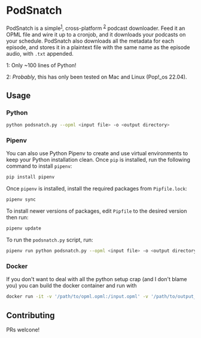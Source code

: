 # PodSnatch

PodSnatch is a simple<sup>[1](#footnote1)</sup>, cross-platform
<sup>[2](#footnote2)</sup> podcast downloader.  Feed it an OPML file and wire it
up to a cronjob, and it downloads your podcasts on your schedule.  PodSnatch
also downloads all the metadata for each episode, and stores it in a plaintext
file with the same name as the episode audio, with `.txt` appended.

<a name="footnote1">1</a>: Only \~100 lines of Python!

<a name="footnote2">2</a>: *Probably*, this has only been tested on Mac and Linux (Pop\!\_os 22.04).

## Usage

### Python

```bash
python podsnatch.py --opml <input file> -o <output directory>
```

### Pipenv

You can also use Python Pipenv to create and use virtual environments to keep your 
Python installation clean. Once `pip` is installed, run the following command to
install `pipenv`:

```bash
pip install pipenv
```

Once `pipenv` is installed, install the required packages from `Pipfile.lock`:

```bash
pipenv sync
```

To install newer versions of packages, edit `Pipfile` to the desired version then run:

```bash
pipenv update
```

To run the `podsnatch.py` script, run:

```bash
pipenv run python podsnatch.py --opml <input file> -o <output directory>
```

### Docker

If you don't want to deal with all the python setup crap (and I don't blame you)
you can build the docker container and run with

```bash
docker run -it -v '/path/to/opml.opml:/input.opml' -v '/path/to/output_dir:/output' podsnatch
```

## Contributing
PRs welcone!
